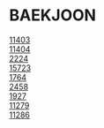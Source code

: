 # BAEKJOON

<a href="https://github.com/JMine97/BAEKJOON/blob/main/Floyd-Warshall/11403.py">11403</a> <br>
<a href="https://github.com/JMine97/BAEKJOON/blob/main/Floyd-Warshall/11404.py">11404</a> <br>
<a href="https://github.com/JMine97/BAEKJOON/blob/main/Floyd-Warshall/11404.py">2224</a> <br>
<a href="https://github.com/JMine97/BAEKJOON/blob/main/Floyd-Warshall/15723.py">15723</a> <br>
<a href="https://github.com/JMine97/BAEKJOON/blob/main/rest/1764.py">1764</a> <br>
<a href="https://github.com/JMine97/BAEKJOON/blob/main/rest/2458.py">2458</a> <br>
<a href="https://github.com/JMine97/BAEKJOON/blob/main/heapq/1927.py">1927</a> <br>
<a href="https://github.com/JMine97/BAEKJOON/blob/main/heapq/11279.py">11279</a> <br>
<a href="https://github.com/JMine97/BAEKJOON/blob/main/heapq/11286.py">11286</a> <br>
